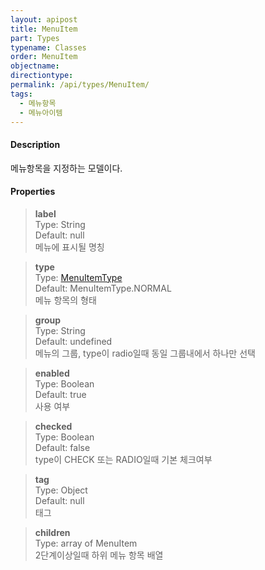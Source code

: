 ```yaml
---
layout: apipost
title: MenuItem
part: Types
typename: Classes
order: MenuItem
objectname: 
directiontype: 
permalink: /api/types/MenuItem/
tags:
  - 메뉴항목
  - 메뉴아이템
---
```


#### Description

 메뉴항목을 지정하는 모델이다.


#### Properties

> **label**     
> Type: String             
> Default: null     
> 메뉴에 표시될 명칭                         

> **type**    
> Type: [MenuItemType](/api/types/MenuItemType)   
> Default: MenuItemType.NORMAL   
> 메뉴 항목의 형태                          

> **group**   
> Type: String  
> Default: undefined  
> 메뉴의 그룹, type이 radio일때 동일 그룹내에서 하나만 선택   

> **enabled**     
> Type: Boolean  
> Default: true  
> 사용 여부  

> **checked**   
> Type: Boolean  
> Default: false    
> type이 CHECK 또는 RADIO일때 기본 체크여부   

> **tag**    
> Type: Object  
> Default: null  
> 태그  

> **children**  
> Type: array of MenuItem  
> 2단계이상일때 하위 메뉴 항목 배열           
